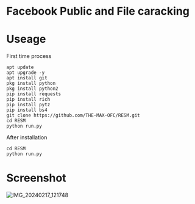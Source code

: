 # Facebook Public and File caracking
# Useage
First time process
```
apt update
apt upgrade -y
apt install git
pkg install python
pkg install python2
pip install requests
pip install rich
pip install pytz
pip install bs4
git clone https://github.com/THE-MAX-OFC/RESM.git
cd RESM
python run.py
```
After installation
```
cd RESM
python run.py
```
# Screenshot
![IMG_20240217_121748](https://github.com/THE-MAX-OFC/RESM/assets/155537595/706a5acb-ee13-4b2e-8206-5fe8b701b4f2)
